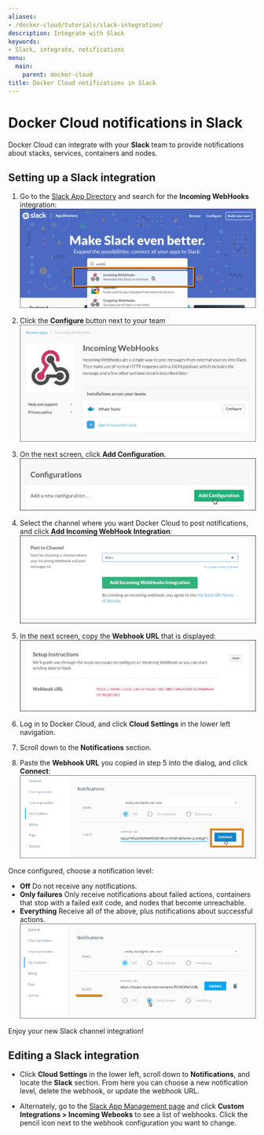 ```yaml
---
aliases:
- /docker-cloud/tutorials/slack-integration/
description: Integrate with Slack
keywords:
- Slack, integrate, notifications
menu:
  main:
    parent: docker-cloud
title: Docker Cloud notifications in Slack
---
```


# Docker Cloud notifications in Slack

Docker Cloud can integrate with your **Slack** team to provide notifications about stacks, services, containers and nodes.

## Setting up a Slack integration

1. Go to the <a href="https://slack.com/apps" target="_blank">Slack App Directory</a> and search for the **Incoming WebHooks** integration:
  ![](images/slack-incoming-webhooks.png)

2. Click the **Configure** button next to your team
    ![](images/slack-webhooks-team.png)

3. On the next screen, click **Add Configuration**.
    ![](images/slack-add-webhook.png)

4. Select the channel where you want Docker Cloud to post notifications, and click **Add Incoming WebHook Integration**:
  ![](images/slack-select-channel.png)

5. In the next screen, copy the **Webhook URL** that is displayed:
  ![](images/slack-webhook-url.png)

6. Log in to Docker Cloud, and click **Cloud Settings** in the lower left navigation.

7. Scroll down to the **Notifications** section.

8. Paste the **Webhook URL** you copied in step 5 into the dialog, and click **Connect**:
  ![](images/slack-notification-settings.png)

Once configured, choose a notification level:

* **Off** Do not receive any notifications.
* **Only failures** Only receive notifications about failed actions, containers that stop with a failed exit code, and nodes that become unreachable.
* **Everything** Receive all of the above, plus notifications about successful actions.
  ![](images/slack-notification-updates.png)

Enjoy your new Slack channel integration!

## Editing a Slack integration

* Click **Cloud Settings** in the lower left, scroll down to **Notifications**, and locate the **Slack** section. From here you can choose a new notification level, delete the webhook, or update the webhook URL.

* Alternately, go to the <a href="https://slack.com/apps/manage" target="_blank">Slack App Management page</a> and click **Custom Integrations \> Incoming Webooks** to see a list of webhooks. Click the pencil icon next to the webhook configuration you want to change.

